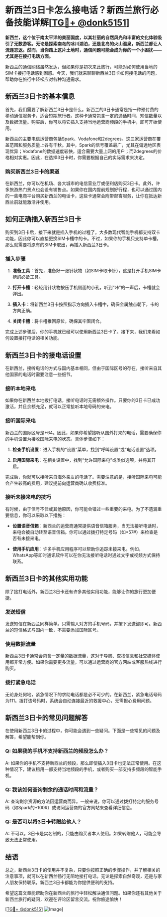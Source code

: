 # 新西兰3日卡怎么接电话？新西兰旅行必备技能详解[[TG💪+ @donk5151](https://t.me/s/donk5151)]

**新西兰，这个位于南太平洋的美丽国度，以其壮丽的自然风光和丰富的文化体验吸引了无数游客。无论是探索南岛的冰川湖泊，还是北岛的火山温泉，新西兰都让人流连忘返。然而，当你踏上这片土地时，通信问题可能会成为你的一个小困扰——尤其是在接打电话方面。**

新西兰的通信网络虽然发达，但如果你是初次来此旅行，可能对如何使用当地的SIM卡接打电话感到困惑。今天，我们就来聊聊新西兰3日卡如何接电话的问题，帮助你在旅行中轻松应对各种沟通需求。

## **新西兰3日卡的基本信息**

首先，我们需要了解新西兰3日卡是什么。新西兰的3日卡通常是指一种预付费的移动通信服务卡，适合短期旅行者。这种卡通常包含一定的通话时间、短信数量以及数据流量。购买后，你可以将它插入支持当地运营商频段的手机中，即可开始使用。

新西兰的主要电信运营商包括Spark、Vodafone和2degrees。这三家运营商在覆盖范围和服务质量上各有千秋。其中，Spark的信号覆盖最广，尤其在偏远地区表现优异；Vodafone的数据速度较快，适合需要大量上网的用户；而2degrees的价格相对实惠。因此，在选择3日卡时，你需要根据自己的实际需求来决定。

### **购买新西兰3日卡的渠道**

在新西兰，你可以在机场、各大城市的电信营业厅或便利店购买3日卡。此外，许多旅游热门景点也会设有销售点。如果你在国内提前规划好行程，也可以通过国内的一些电商平台购买新西兰的电话卡，这些卡通常会附带邮寄服务，让你在抵达新西兰前就能激活并使用。

## **如何正确插入新西兰3日卡**

购买到3日卡后，接下来就是插入手机的过程了。大多数现代智能手机都支持双卡功能，因此你可以直接更换SIM卡槽中的卡。不过，如果你的手机只支持单卡槽，那么就需要将原有的SIM卡取出，再插入新西兰3日卡。

### **插入步骤**

1. **准备工具**：首先，准备好一张针状物（如SIM卡取卡针），这是打开手机SIM卡槽的必备工具。
   
2. **打开卡槽**：轻轻用针状物按压手机侧面的小孔，听到“咔”的一声后，卡槽就会弹出。
   
3. **插入卡**：将新西兰3日卡按照指示方向插入卡槽中，确保金属触点朝下，卡的方向正确。
   
4. **关闭卡槽**：将卡槽推回原位，确保其牢固闭合。

完成上述步骤后，你的手机就已经可以使用新西兰3日卡了。接下来，我们来看如何设置接打电话的相关功能。

## **新西兰3日卡的接电话设置**

在新西兰，接听电话的方式与国内基本相同，但由于国际区号的存在，接听来自其他国家的电话时需要注意一些细节。

### **接听本地来电**

如果你在新西兰本地拨打电话，接听电话时无需额外操作。只要你的3日卡已成功激活，并且余额充足，就可以正常接听本地号码的来电。

### **接听国际来电**

新西兰的国际区号是+64。因此，如果你希望接听从国外打来的电话，需要确保你的手机设置为接收国际来电的状态。具体步骤如下：

1. **检查手机设置**：进入手机的“设置”菜单，找到“呼叫设置”或“电话设置”选项。
   
2. **启用国际来电**：在相关设置中，找到“允许国际来电”或类似选项，并将其开启。

完成后，你就可以接听来自海外亲友的电话了。需要注意的是，接听国际来电可能会产生较高的费用，建议提前向运营商确认收费标准。

### **接听未接来电的技巧**

有时候，由于信号不佳或其他原因，你可能会错过一些重要的来电。为了不遗漏重要信息，你可以采取以下措施：

- **设置语音信箱**：新西兰的运营商通常提供语音信箱服务，当无法接听电话时，来电会被自动转至语音信箱。你可以通过拨打特定号码（如*57#）来检查是否有未接来电。
  
- **使用手机应用**：许多手机应用程序可以帮助你追踪未接来电。例如，WhatsApp等即时通讯软件可以在你无法接听电话时通过文字或视频方式保持联系。

## **新西兰3日卡的其他实用功能**

除了接打电话外，新西兰3日卡还有许多其他实用功能，能够让你的旅行更加便捷。

### **发送短信**

发送短信在新西兰同样简单。只需输入对方的手机号码，并按下发送键即可。新西兰的短信格式与国内一致，不需要添加国际区号。

### **使用数据流量**

新西兰3日卡通常会包含一定量的数据流量，这对于导航、查找信息和社交媒体使用都非常方便。如果你需要更多流量，可以通过运营商的官方网站或客服热线进行购买。

### **拨打紧急电话**

无论身处何地，紧急情况下的求助电话都是必不可少的。在新西兰，紧急电话号码为111。拨打该号码时，系统会自动连接最近的救援中心，无需担心费用问题。

## **新西兰3日卡的常见问题解答**

在使用新西兰3日卡的过程中，你可能会遇到一些疑问。下面是一些常见的问题及解答，希望能帮到你。

### **Q: 如果我的手机不支持新西兰的频段怎么办？**
A: 如果你的手机不支持新西兰的频段，那么即使插入3日卡也无法正常使用。在这种情况下，建议租用一部支持当地频段的手机，或者购买一部支持多频段的智能手机。

### **Q: 我该如何查询剩余的通话时间和流量？**
A: 查询剩余资源的方法因运营商而异。一般来说，你可以通过拨打特定的服务号码（如Spark的*100#）或访问运营商的官方网站来查看详细信息。

### **Q: 是否可以将3日卡转赠给他人？**
A: 不可以。3日卡是实名制的，只能由购买者本人使用。如果转赠他人，可能会导致无法正常使用。

## **结语**

总之，新西兰3日卡的使用并不复杂，只要你按照正确的步骤操作，并了解相关的注意事项，就可以在新西兰畅行无阻地接打电话。无论是探索自然奇观，还是与家人朋友保持联系，新西兰3日卡都能为你提供便利的支持。

希望这篇文章能帮助你在新西兰的旅行中轻松解决通信问题。如果你还有其他关于新西兰旅行的疑问，欢迎在评论区留言交流。祝你旅途愉快！

[[TG💪+ @donk5151](https://t.me/s/donk5151) ![Image](https://i.postimg.cc/rwNCRYN7/Snipaste-2025-04-30-17-27-05.png)]